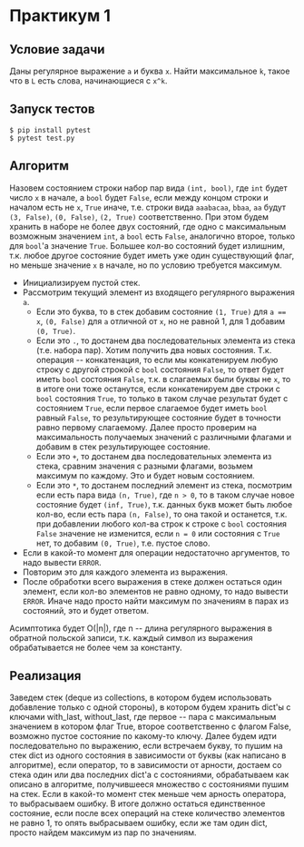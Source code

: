 # Практикум 1
## Условие задачи
Даны регулярное выражение `a` и буква `x`. Найти максимальное `k`, такое что в `L` есть слова, начинающиеся с `x^k`.

## Запуск тестов
```
$ pip install pytest
$ pytest test.py
```

## Алгоритм

Назовем состоянием строки набор пар вида `(int, bool)`, где `int` будет число `x` в начале, а `bool` будет `False`, если между концом строки и началом есть не `x`, `True` иначе, т.е. строки вида `aaabacaa`, `bbaa`, `aa` будут `(3, False)`, `(0, False)`, `(2, True)` соответственно. При этом будем хранить в наборе не более двух состояний, где одно с максимальным возможным значением `int`, а `bool` есть `False`, аналогично второе, только для `bool`'а значение `True`. Большее кол-во состояний будет излишним, т.к. любое другое состояние будет иметь уже один существующий флаг, но меньше значение `x` в начале, но по условию требуется максимум.

* Инициализируем пустой стек.
* Рассмотрим текущий элемент из входящего регулярного выражения `a`.
  * Если это буква, то в стек добавим состояние `(1, True)` для `a == x`, `(0, False)` для `a` отличной от `x`, но не равной 1, для 1 добавим `(0, True)`.
  * Если это `.`, то достанем два последовательных элемента из стека (т.е. набора пар). Хотим получить два новых состояния. Т.к. операция -- конкатенация, то если мы конкатенируем любую строку с другой строкой с `bool` состояния `False`, то ответ будет иметь `bool` состояния `False`, т.к. в слагаемых были буквы не `x`, то в итоге они тоже останутся, если конкатенируем две строки с `bool` состояния `True`, то только в таком случае результат будет с состоянием `True`, если первое слагаемое будет иметь `bool` равный `False`, то результирующее состояние будет в точности равно первому слагаемому. Далее просто проверим на максимальность получаемых значений с различными флагами и добавим в стек результирующее состояние.
  * Если это `+`, то достанем два последовательных элемента из стека, сравним значения с разными флагами, возьмем максимум по каждому. Это и будет новым состоянием.
  * Если это `*`, то достанем последний элемент из стека, посмотрим если есть пара вида `(n, True)`, где `n > 0`, то в таком случае новое состояние будет `(inf, True)`, т.к. данных букв может быть любое кол-во, если есть пара `(n, False)`, то она такой и останется, т.к. при добавлении любого кол-ва строк к строке с `bool` состояния `False` значение не изменится, если `n = 0` или состояния с `True` нет, то добавим `(0, True)`, т.е. пустое слово.
 * Если в какой-то момент для операции недостаточно аргументов, то надо вывести `ERROR`.
 * Повторим это для каждого элемента из выражения.
 * После обработки всего выражения в стеке должен остаться один элемент, если кол-во элементов не равно одному, то надо вывести `ERROR`. Иначе надо просто найти максимум по значениям в парах из состояний, это и будет ответом.

Асимптотика будет O(|n|), где n -- длина регулярного выражения в обратной польской записи, т.к. каждый символ из выражения обрабатывается не более чем за константу.

## Реализация
Заведем стек (deque из collections, в котором будем использовать добавление только с одной стороны), в котором будем хранить dict'ы с ключами with_last, without_last, где первое -- пара с максимальным значением в котором флаг True, второе соответственно с флагом False, возможно пустое состояние по какому-то ключу. Далее будем идти последовательно по выражению, если встречаем букву, то пушим на стек dict из одного состояния в зависимости от буквы (как написано в алгоритме), если оператор, то в зависимости от арности, достаем со стека один или два последних dict'а с состояниями, обрабатываем как описано в алгоритме, получившееся множество с состояниями пушим на стек. Если в какой-то момент стек меньше чем арность оператора, то выбрасываем ошибку. В итоге должно остаться единственное состояние, если после всех операций на стеке количество элементов не равно 1, то  опять выбрасываем ошибку, если же там один dict, просто найдем максимум из пар по значениям.
